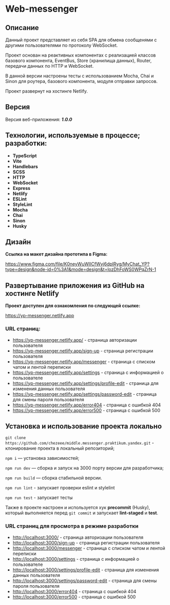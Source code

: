 # Web-messenger

## Описание

Данный проект представляет из себя SPA для обмена сообщенями с другими пользователями по протоколу WebSocket.

Проект основан на реактивных компонентах с реализацией классов базового компонента, EventBus, Store (хранилища данных), Router, передачи данных по HTTP и WebSocket.

В данной версии настроены тесты с использованием Mocha, Chai и Sinon для роутера, базового компонента, модуля отправки запросов.

Проект развернут на хостинге Netlify.

## Версия

Версия веб-приложения: **_1.0.0_**

## Технологии, используемые в процессе; разработки:

- **TypeScript**
- **Vite**
- **Handlebars**
- **SCSS**
- **HTTP**
- **WebSocket**
- **Express**
- **Netlify**
- **ESLint**
- **StyleLint**
- **Mocha**
- **Chai**
- **Sinon**
- **Husky**

## Дизайн

**Ссылка на макет дизайна прототипа в Figma:**

<https://www.figma.com/file/K0neyWuWIICfWvj6dpIRyg/MyChat_YP?type=design&node-id=0%3A1&mode=design&t=lozDhFoWS0WPqZrN-1>

## **Развертывание приложения из GitHub на хостинге Netlify**

**Проект доступен для ознакомления по следующей ссылке:**

<https://yp-messenger.netlify.app>

### **URL страниц:**

- <https://yp-messenger.netlify.app/> - страница авторизации пользователя
- <https://yp-messenger.netlify.app/sign-up> - страница регистрации пользователя
- <https://yp-messenger.netlify.app/messenger> - страница c списком чатом и лентой переписки
- <https://yp-messenger.netlify.app/settings> - страница c информацией о пользователе
- <https://yp-messenger.netlify.app/settings/profile-edit> - страница для изменения данных пользователя
- <https://yp-messenger.netlify.app/settings/password-edit> - страница для смены пароля пользователя
- <https://yp-messenger.netlify.app/error404> - страница с ошибкой 404
- <https://yp-messenger.netlify.app/error500> - страница с ошибкой 500

## **Установка и использование проекта локально**

`git clone https://github.com/chezeee/middle.messenger.praktikum.yandex.git` - клонирование проекта в локальный репозиторий;

`npm i` — установка зависимостей;

`npm run dev` — сборка и запуск на 3000 порту версии для разработчика;

`npm run build` — сборка стабильной версии.

`npm run lint` - запускает проверки eslint и stylelint

`npm run test` - запускает тесты

Также в проекте настроен и используется хук **precommit** (Husky), который выполняется перед `git commit` и запускает **lint-staged** и **test**.

### **URL страниц для просмотра в режиме разработки**

- <http://localhost:3000/> - страница авторизации пользователя
- <http://localhost:3000/sign-up> - страница регистрации пользователя
- <http://localhost:3000/messenger> - страница c списком чатом и лентой переписки
- <http://localhost:3000/settings> - страница c информацией о пользователе
- <http://localhost:3000/settings/profile-edit> - страница для изменения данных пользователя
- <http://localhost:3000/settings/password-edit> - страница для смены пароля пользователя
- <http://localhost:3000/error404> - страница с ошибкой 404
- <http://localhost:3000/error500> - страница с ошибкой 500
